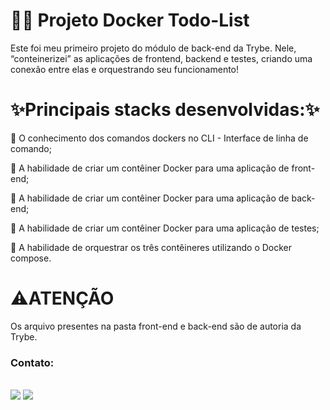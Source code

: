 # :memo::pencil: Projeto Docker Todo-List

Este foi meu primeiro projeto do módulo de back-end da Trybe. Nele, “conteinerizei” as aplicações de frontend, backend e testes, criando uma conexão entre elas e orquestrando seu funcionamento!
##

# :sparkles:Principais stacks desenvolvidas::sparkles:
:pushpin: O conhecimento dos comandos dockers no CLI - Interface de linha de comando;

:pushpin: A habilidade de criar um contêiner Docker para uma aplicação de front-end;

:pushpin: A habilidade de criar um contêiner Docker para uma aplicação de back-end;

:pushpin: A habilidade de criar um contêiner Docker para uma aplicação de testes;

:pushpin: A habilidade de orquestrar os três contêineres utilizando o Docker compose.

 # :warning:ATENÇÃO 
Os arquivo presentes na pasta front-end e back-end são de autoria da Trybe.
### Contato: 
<div align=""> <br> <a href = "mailto:contatopolianamarques@gmail.com"><img src="https://img.shields.io/badge/Gmail-D14836?style=for-the-badge&logo=gmail&logoColor=white" target="_blank"></a>
  <a href="https://www.linkedin.com/in/poliana-marques-56b8b118b/" target="_blank"><img src="https://img.shields.io/badge/-LinkedIn-%230077B5?style=for-the-badge&logo=linkedin&logoColor=white" target="_blank"></a> 
</div> 
